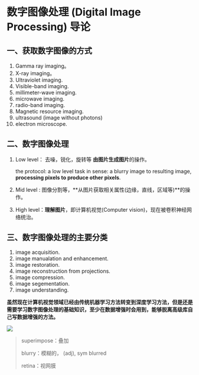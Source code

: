 # 数字图像处理 (Digital Image Processing) 导论

## 一、获取数字图像的方式

1. Gamma ray imaging。
2. X-ray imaging。
3. Ultraviolet imaging.
4. Visible-band imaging.
5. millimeter-wave imaging.
6. microwave imaging.
7. radio-band imaging.
8. Magnetic resource imaging.
9. ultrasound (image without photons)
10. electron microscope.



## 二、数字图像处理

1. Low level： 去噪，锐化，旋转等 **由图片生成图片**的操作。

   the protocol:  a low level task in sense:  a blurry image to resulting image,  **processing pixels to produce other pixels**.

2. Mid level : 图像分割等，**从图片获取相关属性(边缘，直线，区域等)**的操作。

3. High level：**理解图片**，即计算机视觉(Computer vision)，现在被卷积神经网络统治。



## 三、数字图像处理的主要分类

1. image acquisition.
2. image manualation  and enhancement.
3. image restoration.
4. image reconstruction from projections.
5. image compression.
6. image segementation.
7. image understanding.



**虽然现在计算机视觉领域已经由传统机器学习方法转变到深度学习方法，但是还是需要学习数字图像处理的基础知识，至少在数据增强时会用到，能够脱离高级库自己写数据增强的方法。**



![](./relationship.jpg)



> superimpose：叠加
>
> blurry：模糊的， (adj), sym blurred
>
> retina：视网膜


